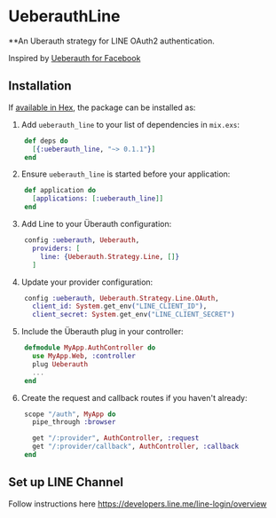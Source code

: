 # UeberauthLine

**An Uberauth strategy for LINE OAuth2 authentication.

Inspired by [Ueberauth for Facebook](https://github.com/ueberauth/ueberauth_facebook)

## Installation

If [available in Hex](https://hex.pm/docs/publish), the package can be installed as:

  1. Add `ueberauth_line` to your list of dependencies in `mix.exs`:

```elixir
    def deps do
      [{:ueberauth_line, "~> 0.1.1"}]
    end
```

  2. Ensure `ueberauth_line` is started before your application:

```elixir
    def application do
      [applications: [:ueberauth_line]]
    end
```

  3. Add Line to your Überauth configuration:

```elixir
    config :ueberauth, Ueberauth,
      providers: [
        line: {Ueberauth.Strategy.Line, []}
      ]
```
  4.  Update your provider configuration:

```elixir
    config :ueberauth, Ueberauth.Strategy.Line.OAuth,
      client_id: System.get_env("LINE_CLIENT_ID"),
      client_secret: System.get_env("LINE_CLIENT_SECRET")
```

  5.  Include the Überauth plug in your controller:

```elixir
    defmodule MyApp.AuthController do
      use MyApp.Web, :controller
      plug Ueberauth
      ...
    end
```

  6.  Create the request and callback routes if you haven't already:

```elixir
    scope "/auth", MyApp do
      pipe_through :browser

      get "/:provider", AuthController, :request
      get "/:provider/callback", AuthController, :callback
    end
```

## Set up LINE Channel

  Follow instructions here https://developers.line.me/line-login/overview

